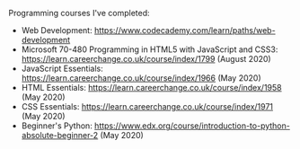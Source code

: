 Programming courses I've completed:

* Web Development: https://www.codecademy.com/learn/paths/web-development 
* Microsoft 70-480 Programming in HTML5 with JavaScript and CSS3: https://learn.careerchange.co.uk/course/index/1799 (August 2020)
* JavaScript Essentials: https://learn.careerchange.co.uk/course/index/1966 (May 2020)
* HTML Essentials: https://learn.careerchange.co.uk/course/index/1958 (May 2020)
* CSS Essentials: https://learn.careerchange.co.uk/course/index/1971 (May 2020)
* Beginner's Python: https://www.edx.org/course/introduction-to-python-absolute-beginner-2 (May 2020)
